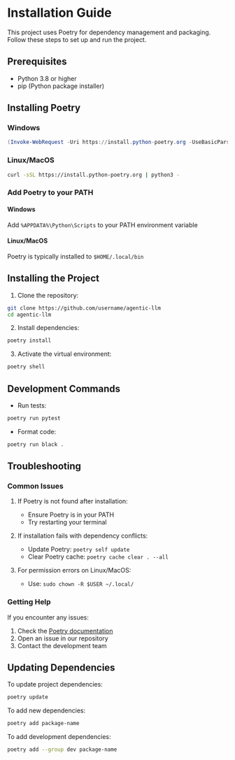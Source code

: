 # Installation Guide

This project uses Poetry for dependency management and packaging. Follow these steps to set up and run the project.

## Prerequisites

- Python 3.8 or higher
- pip (Python package installer)

## Installing Poetry

### Windows
```powershell
(Invoke-WebRequest -Uri https://install.python-poetry.org -UseBasicParsing).Content | python -
```

### Linux/MacOS
```bash
curl -sSL https://install.python-poetry.org | python3 -
```

### Add Poetry to your PATH

#### Windows
Add `%APPDATA%\Python\Scripts` to your PATH environment variable

#### Linux/MacOS
Poetry is typically installed to `$HOME/.local/bin`

## Installing the Project

1. Clone the repository:
```bash
git clone https://github.com/username/agentic-llm
cd agentic-llm
```

2. Install dependencies:
```bash
poetry install
```

3. Activate the virtual environment:
```bash
poetry shell
```

## Development Commands

- Run tests:
```bash
poetry run pytest
```

- Format code:
```bash
poetry run black .
```

## Troubleshooting

### Common Issues

1. If Poetry is not found after installation:
   - Ensure Poetry is in your PATH
   - Try restarting your terminal

2. If installation fails with dependency conflicts:
   - Update Poetry: `poetry self update`
   - Clear Poetry cache: `poetry cache clear . --all`

3. For permission errors on Linux/MacOS:
   - Use: `sudo chown -R $USER ~/.local/`

### Getting Help

If you encounter any issues:
1. Check the [Poetry documentation](https://python-poetry.org/docs/)
2. Open an issue in our repository
3. Contact the development team

## Updating Dependencies

To update project dependencies:
```bash
poetry update
```

To add new dependencies:
```bash
poetry add package-name
```

To add development dependencies:
```bash
poetry add --group dev package-name
```
